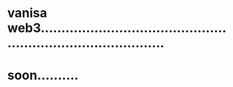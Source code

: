 # vanisa web3...................................................................................
# soon..........
